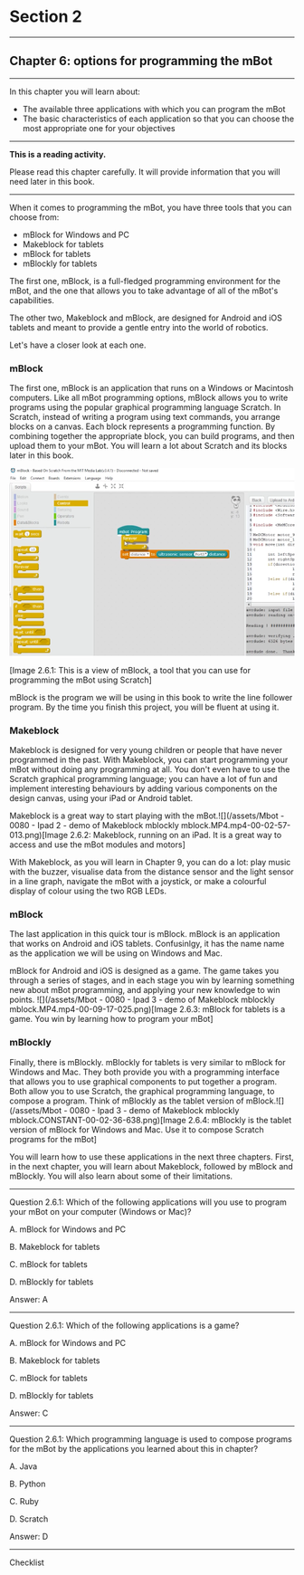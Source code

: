 # Section 2

---

## Chapter 6: options for programming the mBot

---

In this chapter you will learn about:

* The available three applications with which you can program the mBot
* The basic characteristics of each application so that you can choose the most appropriate one for your objectives

---

**This is a reading activity.**

Please read this chapter carefully. It will provide information that you will need later in this book.

---

When it comes to programming the mBot, you have three tools that you can choose from:

* mBlock for Windows and PC
* Makeblock for tablets
* mBlock for tablets
* mBlockly for tablets

The first one, mBlock, is a full-fledged programming environment for the mBot, and the one that allows you to take advantage of all of the mBot's capabilities.

The other two, Makeblock and mBlock, are designed for Android and iOS tablets and meant to provide a gentle entry into the world of robotics.

Let's have a closer look at each one.

### mBlock

The first one, mBlock is an application that runs on a Windows or Macintosh computers. Like all mBot programming options, mBlock allows you to write programs using the popular graphical programming language Scratch. In Scratch, instead of writing a program using text commands, you arrange blocks on a canvas. Each block represents a programming function. By combining together the appropriate block, you can build programs, and then upload them to your mBot. You will learn a lot about Scratch and its blocks later in this book.

![](/assets/2017-03-17_16-33-42.png)

\[Image 2.6.1: This is a view of mBlock, a tool that you can use for programming the mBot using Scratch\]

mBlock is the program we will be using in this book to write the line follower program. By the time you finish this project, you will be fluent at using it.

### Makeblock

Makeblock is designed for very young children or people that have never programmed in the past. With Makeblock, you can start programming your mBot without doing any programming at all. You don't even have to use the Scratch graphical programming language; you can have a lot of fun and implement interesting behaviours by adding various components on the design canvas, using your iPad or Android tablet. 

Makeblock is a great way to start playing with the mBot.![](/assets/Mbot - 0080 - Ipad 2 - demo of Makeblock mblockly mblock.MP4.mp4-00-02-57-013.png)\[Image 2.6.2: Makeblock, running on an iPad. It is a great way to access and use the mBot modules and motors\]

With Makeblock, as you will learn in Chapter 9, you can do a lot:  play music with the buzzer, visualise data from the distance sensor and the light sensor in a line graph, navigate the mBot with a joystick, or make a colourful display of colour using the two RGB LEDs. 

### mBlock

The last application in this quick tour is mBlock. mBlock is an application that works on Android and iOS tablets. Confusinlgy, it has the name name as the application we will be using on Windows and Mac. 

mBlock for Android and iOS is designed as a game. The game takes you through a series of stages, and in each stage you win by learning something new about mBot programming, and applying your new knowledge to win points. ![](/assets/Mbot - 0080 - Ipad 3 - demo of Makeblock mblockly mblock.MP4.mp4-00-09-17-025.png)\[Image 2.6.3: mBlock for tablets is a game. You win by learning how to program your mBot\] 

### mBlockly

Finally, there is mBlockly. mBlockly for tablets is very similar to mBlock for Windows and Mac. They both provide you with a programming interface that allows you to use graphical components to put together a program. Both allow you to use Scratch, the graphical programming language, to compose a program. Think of mBlockly as the tablet version of mBlock.![](/assets/Mbot - 0080 - Ipad 3 - demo of Makeblock mblockly mblock.CONSTANT-00-02-36-638.png)\[Image 2.6.4: mBlockly is the tablet version of mBlock for Windows and Mac. Use it to compose Scratch programs for the mBot\]

You will learn how to use these applications in the next three chapters. First, in the next chapter, you will learn about Makeblock, followed by mBlock and mBlockly. You will also learn about some of their limitations. 

---

Question 2.6.1: Which of the following applications will you use to program your mBot on your computer \(Windows or Mac\)?

A. mBlock for Windows and PC

B. Makeblock for tablets

C. mBlock for tablets

D. mBlockly for tablets

Answer: A

---

Question 2.6.1: Which of the following applications is a game?

A. mBlock for Windows and PC

B. Makeblock for tablets

C. mBlock for tablets

D. mBlockly for tablets

Answer: C

---

Question 2.6.1: Which programming language is used to compose programs for the mBot by the applications you learned about this in chapter?

A. Java

B. Python

C. Ruby

D. Scratch

Answer: D

---

Checklist



